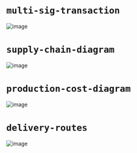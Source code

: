 # `multi-sig-transaction`
![image](https://user-images.githubusercontent.com/52806204/177921648-28ce94d0-c102-4262-b004-3330b33a367f.png)


# `supply-chain-diagram`
![image](https://user-images.githubusercontent.com/52806204/177692131-c88843b2-685d-4884-90da-68de305c9bd2.png)


# `production-cost-diagram`

![image](https://user-images.githubusercontent.com/52806204/177474432-c7ef3faa-a404-4146-aaad-75fe956ac4b8.png)

# `delivery-routes`
![image](https://user-images.githubusercontent.com/52806204/178089398-f92935d0-aa0d-46fc-ae27-005a2555eeb0.png)

